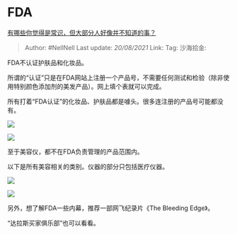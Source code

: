 # FDA
[有哪些你觉得是常识，但大部分人好像并不知道的事？](https://www.zhihu.com/question/422686198/answer/1683485887)

> Author: #NellNell
> Last update: *20/08/2021*
> Link:
> Tag:
> 沙海拾金:

FDA不认证护肤品和化妆品。

所谓的“认证”只是在FDA网站上注册一个产品号，不需要任何测试和检验（除非使用特别颜色添加剂的美发产品）。网上填个表就可以完成。

所有打着“FDA认证”的化妆品、护肤品都是噱头。很多连注册的产品号可能都没有。

![](https://pic1.zhimg.com/50/v2-e49d3eb2d5540a181171a801cb1a740b_720w.jpg?source=c8b7c179)

![](https://pic1.zhimg.com/80/v2-e49d3eb2d5540a181171a801cb1a740b_720w.jpg?source=c8b7c179)

至于美容仪，都不在FDA负责管理的产品范围内。

以下是所有美容相关的类别。仪器的部分只包括医疗仪器。

![](https://pic1.zhimg.com/50/v2-53c19a1c2a73456a9cbb8e56388d23da_720w.jpg?source=c8b7c179)

![](https://pic1.zhimg.com/80/v2-53c19a1c2a73456a9cbb8e56388d23da_720w.jpg?source=c8b7c179)

另外，想了解FDA一些内幕，推荐一部网飞纪录片《The Bleeding Edge》。

“达拉斯买家俱乐部”也可以看看。
